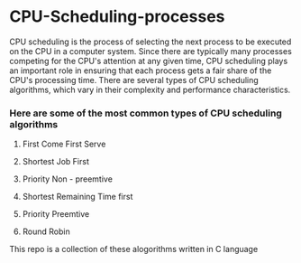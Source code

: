 # CPU-Scheduling-processes

CPU scheduling is the process of selecting the next process to be executed on the CPU in a computer system. Since there are typically many processes competing for the CPU's attention at any given time, CPU scheduling plays an important role in ensuring that each process gets a fair share of the CPU's processing time. There are several types of CPU scheduling algorithms, which vary in their complexity and performance characteristics.

### Here are some of the most common types of CPU scheduling algorithms

 1. First Come First Serve
 
 2. Shortest Job First
 
 3. Priority Non - preemtive
 
 4. Shortest Remaining Time first
 
 5. Priority Preemtive
 
 6. Round Robin
 
This repo is a collection of these alogorithms written in C language
